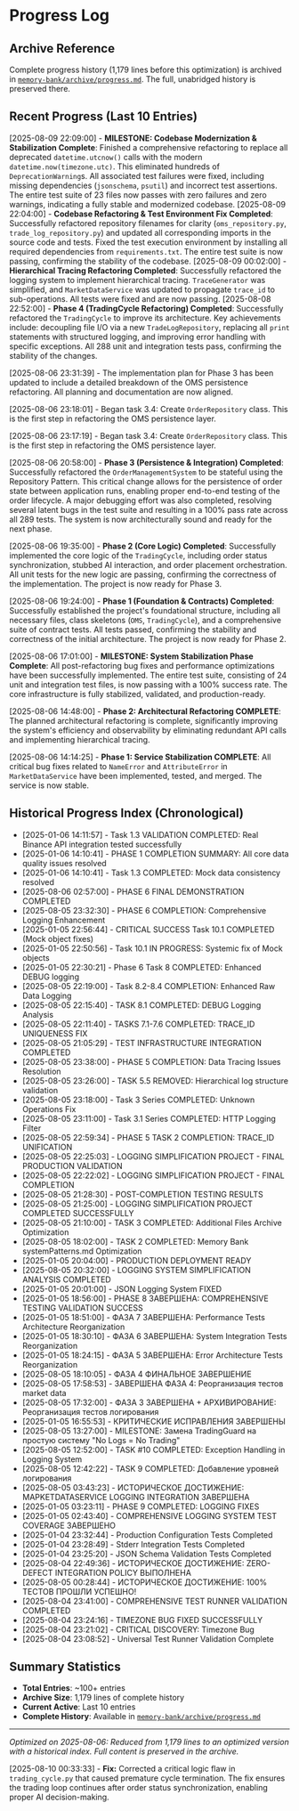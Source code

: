 # Progress Log

## Archive Reference
Complete progress history (1,179 lines before this optimization) is archived in [`memory-bank/archive/progress.md`](memory-bank/archive/progress.md). The full, unabridged history is preserved there.

## Recent Progress (Last 10 Entries)

[2025-08-09 22:09:00] - **MILESTONE: Codebase Modernization & Stabilization Complete**: Finished a comprehensive refactoring to replace all deprecated `datetime.utcnow()` calls with the modern `datetime.now(timezone.utc)`. This eliminated hundreds of `DeprecationWarning`s. All associated test failures were fixed, including missing dependencies (`jsonschema`, `psutil`) and incorrect test assertions. The entire test suite of 23 files now passes with zero failures and zero warnings, indicating a fully stable and modernized codebase.
[2025-08-09 22:04:00] - **Codebase Refactoring & Test Environment Fix Completed**: Successfully refactored repository filenames for clarity (`oms_repository.py`, `trade_log_repository.py`) and updated all corresponding imports in the source code and tests. Fixed the test execution environment by installing all required dependencies from `requirements.txt`. The entire test suite is now passing, confirming the stability of the codebase.
[2025-08-09 00:02:00] - **Hierarchical Tracing Refactoring Completed**: Successfully refactored the logging system to implement hierarchical tracing. `TraceGenerator` was simplified, and `MarketDataService` was updated to propagate `trace_id` to sub-operations. All tests were fixed and are now passing.
[2025-08-08 22:52:00] - **Phase 4 (TradingCycle Refactoring) Completed**: Successfully refactored the `TradingCycle` to improve its architecture. Key achievements include: decoupling file I/O via a new `TradeLogRepository`, replacing all `print` statements with structured logging, and improving error handling with specific exceptions. All 288 unit and integration tests pass, confirming the stability of the changes.

[2025-08-06 23:31:39] - The implementation plan for Phase 3 has been updated to include a detailed breakdown of the OMS persistence refactoring. All planning and documentation are now aligned.

[2025-08-06 23:18:01] - Began task 3.4: Create `OrderRepository` class. This is the first step in refactoring the OMS persistence layer.

[2025-08-06 23:17:19] - Began task 3.4: Create `OrderRepository` class. This is the first step in refactoring the OMS persistence layer.

[2025-08-06 20:58:00] - **Phase 3 (Persistence & Integration) Completed**: Successfully refactored the `OrderManagementSystem` to be stateful using the Repository Pattern. This critical change allows for the persistence of order state between application runs, enabling proper end-to-end testing of the order lifecycle. A major debugging effort was also completed, resolving several latent bugs in the test suite and resulting in a 100% pass rate across all 289 tests. The system is now architecturally sound and ready for the next phase.

[2025-08-06 19:35:00] - **Phase 2 (Core Logic) Completed**: Successfully implemented the core logic of the `TradingCycle`, including order status synchronization, stubbed AI interaction, and order placement orchestration. All unit tests for the new logic are passing, confirming the correctness of the implementation. The project is now ready for Phase 3.

[2025-08-06 19:24:00] - **Phase 1 (Foundation & Contracts) Completed**: Successfully established the project's foundational structure, including all necessary files, class skeletons (`OMS`, `TradingCycle`), and a comprehensive suite of contract tests. All tests passed, confirming the stability and correctness of the initial architecture. The project is now ready for Phase 2.

[2025-08-06 17:01:00] - **MILESTONE: System Stabilization Phase Complete**: All post-refactoring bug fixes and performance optimizations have been successfully implemented. The entire test suite, consisting of 24 unit and integration test files, is now passing with a 100% success rate. The core infrastructure is fully stabilized, validated, and production-ready.

[2025-08-06 14:48:00] - **Phase 2: Architectural Refactoring COMPLETE**: The planned architectural refactoring is complete, significantly improving the system's efficiency and observability by eliminating redundant API calls and implementing hierarchical tracing.

[2025-08-06 14:14:25] - **Phase 1: Service Stabilization COMPLETE**: All critical bug fixes related to `NameError` and `AttributeError` in `MarketDataService` have been implemented, tested, and merged. The service is now stable.

## Historical Progress Index (Chronological)
- [2025-01-06 14:11:57] - Task 1.3 VALIDATION COMPLETED: Real Binance API integration tested successfully
- [2025-01-06 14:10:41] - PHASE 1 COMPLETION SUMMARY: All core data quality issues resolved
- [2025-01-06 14:10:41] - Task 1.3 COMPLETED: Mock data consistency resolved
- [2025-08-06 02:57:00] - PHASE 6 FINAL DEMONSTRATION COMPLETED
- [2025-08-05 23:32:30] - PHASE 6 COMPLETION: Comprehensive Logging Enhancement
- [2025-01-05 22:56:44] - CRITICAL SUCCESS Task 10.1 COMPLETED (Mock object fixes)
- [2025-01-05 22:50:56] - Task 10.1 IN PROGRESS: Systemic fix of Mock objects
- [2025-01-05 22:30:21] - Phase 6 Task 8 COMPLETED: Enhanced DEBUG logging
- [2025-08-05 22:19:00] - Task 8.2-8.4 COMPLETION: Enhanced Raw Data Logging
- [2025-08-05 22:15:40] - TASK 8.1 COMPLETED: DEBUG Logging Analysis
- [2025-08-05 22:11:40] - TASKS 7.1-7.6 COMPLETED: TRACE_ID UNIQUENESS FIX
- [2025-08-05 21:05:29] - TEST INFRASTRUCTURE INTEGRATION COMPLETED
- [2025-08-05 23:38:00] - PHASE 5 COMPLETION: Data Tracing Issues Resolution
- [2025-08-05 23:26:00] - TASK 5.5 REMOVED: Hierarchical log structure validation
- [2025-08-05 23:18:00] - Task 3 Series COMPLETED: Unknown Operations Fix
- [2025-08-05 23:11:00] - Task 3.1 Series COMPLETED: HTTP Logging Filter
- [2025-08-05 22:59:34] - PHASE 5 TASK 2 COMPLETION: TRACE_ID UNIFICATION
- [2025-08-05 22:25:03] - LOGGING SIMPLIFICATION PROJECT - FINAL PRODUCTION VALIDATION
- [2025-08-05 22:22:02] - LOGGING SIMPLIFICATION PROJECT - FINAL COMPLETION
- [2025-08-05 21:28:30] - POST-COMPLETION TESTING RESULTS
- [2025-08-05 21:25:00] - LOGGING SIMPLIFICATION PROJECT COMPLETED SUCCESSFULLY
- [2025-08-05 21:10:00] - TASK 3 COMPLETED: Additional Files Archive Optimization
- [2025-08-05 18:02:00] - TASK 2 COMPLETED: Memory Bank systemPatterns.md Optimization
- [2025-01-05 20:04:00] - PRODUCTION DEPLOYMENT READY
- [2025-08-05 20:32:00] - LOGGING SYSTEM SIMPLIFICATION ANALYSIS COMPLETED
- [2025-01-05 20:01:00] - JSON Logging System FIXED
- [2025-01-05 18:56:00] - PHASE 8 ЗАВЕРШЕНА: COMPREHENSIVE TESTING VALIDATION SUCCESS
- [2025-01-05 18:51:00] - ФАЗА 7 ЗАВЕРШЕНА: Performance Tests Architecture Reorganization
- [2025-01-05 18:30:10] - ФАЗА 6 ЗАВЕРШЕНА: System Integration Tests Reorganization
- [2025-01-05 18:24:15] - ФАЗА 5 ЗАВЕРШЕНА: Error Architecture Tests Reorganization
- [2025-08-05 18:10:05] - ФАЗА 4 ФИНАЛЬНОЕ ЗАВЕРШЕНИЕ
- [2025-08-05 17:58:53] - ЗАВЕРШЕНА ФАЗА 4: Реорганизация тестов market data
- [2025-08-05 17:32:00] - ФАЗА 3 ЗАВЕРШЕНА + АРХИВИРОВАНИЕ: Реорганизация тестов логирования
- [2025-01-05 16:55:53] - КРИТИЧЕСКИЕ ИСПРАВЛЕНИЯ ЗАВЕРШЕНЫ
- [2025-08-05 13:27:00] - MILESTONE: Замена TradingGuard на простую систему "No Logs = No Trading"
- [2025-08-05 12:52:00] - TASK #10 COMPLETED: Exception Handling in Logging System
- [2025-08-05 12:42:22] - TASK 9 COMPLETED: Добавление уровней логирования
- [2025-08-05 03:43:23] - ИСТОРИЧЕСКОЕ ДОСТИЖЕНИЕ: МАРKETDATASERVICE LOGGING INTEGRATION ЗАВЕРШЕНА
- [2025-01-05 03:23:11] - PHASE 9 COMPLETED: LOGGING FIXES
- [2025-01-05 02:43:40] - COMPREHENSIVE LOGGING SYSTEM TEST COVERAGE ЗАВЕРШЕНО
- [2025-01-04 23:32:44] - Production Configuration Tests Completed
- [2025-01-04 23:28:49] - Stderr Integration Tests Completed
- [2025-01-04 23:25:20] - JSON Schema Validation Tests Completed
- [2025-08-04 22:49:36] - ИСТОРИЧЕСКОЕ ДОСТИЖЕНИЕ: ZERO-DEFECT INTEGRATION POLICY ВЫПОЛНЕНА
- [2025-08-05 00:28:44] - ИСТОРИЧЕСКОЕ ДОСТИЖЕНИЕ: 100% ТЕСТОВ ПРОШЛИ УСПЕШНО!
- [2025-08-04 23:41:00] - COMPREHENSIVE TEST RUNNER VALIDATION COMPLETED
- [2025-08-04 23:24:16] - TIMEZONE BUG FIXED SUCCESSFULLY
- [2025-08-04 23:21:02] - CRITICAL DISCOVERY: Timezone Bug
- [2025-08-04 23:08:52] - Universal Test Runner Validation Complete

## Summary Statistics
- **Total Entries**: ~100+ entries
- **Archive Size**: 1,179 lines of complete history
- **Current Active**: Last 10 entries
- **Complete History**: Available in [`memory-bank/archive/progress.md`](memory-bank/archive/progress.md)

---
*Optimized on 2025-08-06: Reduced from 1,179 lines to an optimized version with a historical index. Full content is preserved in the archive.*

[2025-08-10 00:33:33] - **Fix:** Corrected a critical logic flaw in `trading_cycle.py` that caused premature cycle termination. The fix ensures the trading loop continues after order status synchronization, enabling proper AI decision-making.
